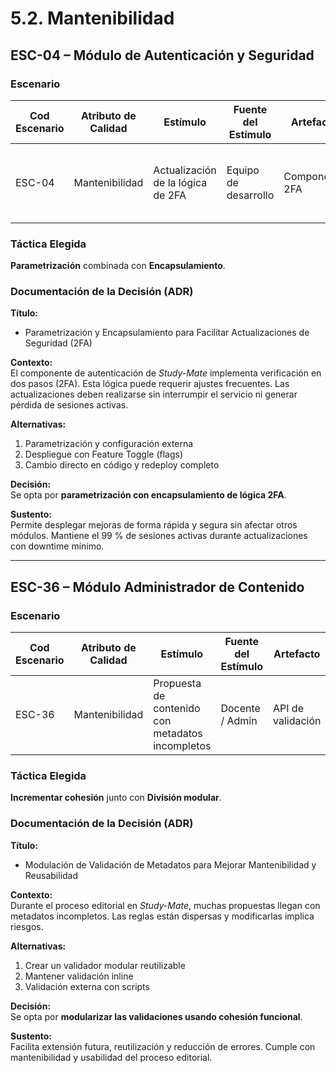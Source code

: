 # 5.2. Mantenibilidad


## ESC-04 – Módulo de Autenticación y Seguridad

### Escenario

| **Cod Escenario** | **Atributo de Calidad** | **Estímulo**                          | **Fuente del Estímulo** | **Artefacto**   | **Entorno**    | **Respuesta**                                        | **Medida de Respuesta**                            |
|------------------|--------------------------|---------------------------------------|--------------------------|------------------|----------------|------------------------------------------------------|-----------------------------------------------------|
| ESC-04         | Mantenibilidad           | Actualización de la lógica de 2FA     | Equipo de desarrollo     | Componente 2FA   | Producción     | Desplegar actualización sin interrumpir servicio     | < 1 min de downtime y 99 % de sesiones mantienen conexión |

### Táctica Elegida

**Parametrización** combinada con **Encapsulamiento**.

### Documentación de la Decisión (ADR)

**Título:**  
- Parametrización y Encapsulamiento para Facilitar Actualizaciones de Seguridad (2FA)

**Contexto:**  
El componente de autenticación de *Study-Mate* implementa verificación en dos pasos (2FA). Esta lógica puede requerir ajustes frecuentes. Las actualizaciones deben realizarse sin interrumpir el servicio ni generar pérdida de sesiones activas.

**Alternativas:**

1. Parametrización y configuración externa  
2. Despliegue con Feature Toggle (flags)  
3. Cambio directo en código y redeploy completo

**Decisión:**  
Se opta por **parametrización con encapsulamiento de lógica 2FA**.

**Sustento:**  
Permite desplegar mejoras de forma rápida y segura sin afectar otros módulos. Mantiene el 99 % de sesiones activas durante actualizaciones con downtime mínimo.

---

## ESC-36 – Módulo Administrador de Contenido

### Escenario

| **Cod Escenario** | **Atributo de Calidad** | **Estímulo**                                         | **Fuente del Estímulo** | **Artefacto**         | **Entorno**            | **Respuesta**                                                | **Medida de Respuesta**                   |
|------------------|--------------------------|------------------------------------------------------|--------------------------|------------------------|-------------------------|----------------------------------------------------------------|--------------------------------------------|
| ESC-36          | Mantenibilidad           | Propuesta de contenido con metadatos incompletos     | Docente / Admin          | API de validación      | Revisión de contenido   | Detectar campos faltantes y mostrar mensajes claros           | 100 % de errores listados inmediatamente   |

### Táctica Elegida

**Incrementar cohesión** junto con **División modular**.

### Documentación de la Decisión (ADR)

**Título:**  
- Modulación de Validación de Metadatos para Mejorar Mantenibilidad y Reusabilidad

**Contexto:**  
Durante el proceso editorial en *Study-Mate*, muchas propuestas llegan con metadatos incompletos. Las reglas están dispersas y modificarlas implica riesgos.

**Alternativas:**

1. Crear un validador modular reutilizable  
2. Mantener validación inline  
3. Validación externa con scripts

**Decisión:**  
Se opta por **modularizar las validaciones usando cohesión funcional**.

**Sustento:**  
Facilita extensión futura, reutilización y reducción de errores. Cumple con mantenibilidad y usabilidad del proceso editorial.



